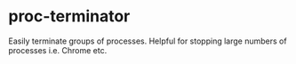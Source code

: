 # proc-terminator
Easily terminate groups of processes. Helpful for stopping large numbers of processes i.e. Chrome etc.
